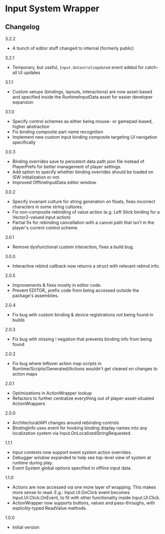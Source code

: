 # Input System Wrapper
## Changelog

3.2.2
- A bunch of editor stuff changed to internal (formerly public)

3.2.1
- Temporary, but useful, `Input.OnControlsUpdated` event added for catch-all UI updates

3.1.1
- Custom setups (bindings, layouts, interactions) are now asset-based and specified inside the RuntimeInputData asset for easier developer expansion

3.1.0
- Specify control schemes as either being mouse- or gamepad-based, higher abstraction
- Fix binding composite part name recognition
- Implement new custom input binding composite targeting UI navigation specifically

3.0.3
- Binding overrides save to persistent data path json file instead of PlayerPrefs for better management of player settings.
- Add option to specify whether binding overrides should be loaded on ISW initialization or not.
- Improved OfflineInputData editor window.

3.0.2
- Specify invariant culture for string generation on floats, fixes incorrect characters in some string cultures.
- Fix non-composite rebinding of value action (e.g. Left Stick binding for a Vector2-valued input action)
- Partial fix for rebinding cancellation with a cancel path that isn't in the player's current control scheme.

3.0.1
- Remove dysfunctional custom interaction, fixes a build bug.

3.0.0
- Interactive rebind callback now returns a struct with relevant rebind info.

2.0.5
- Improvements & fixes mostly in editor code.
- Prevent EDITOR_ prefix code from being accessed outside the package's assemblies.

2.0.4
- Fix bug with custom binding & device registrations not being found in builds

2.0.3
- Fix bug with missing ! negation that prevents binding info from being found

2.0.2
- Fix bug where leftover action map scripts in Runtime/Scripts/Generated/Actions wouldn't get cleared on changes to action maps

2.0.1
- Optimizations in ActionWrapper lookup
- Refactors to further centralize everything out of player-asset-situated ActionWrappers

2.0.0
- Architectural/API changes around rebinding controls
- BindingInfo uses event for hooking binding display names into any localization system via Input.OnLocalizedStringRequested.

1.1.1
- Input contexts now support event system action overrides.
- Debugger window expanded to help see top-level view of system at runtime during play.
- Event System global options specified in offline input data.

1.1.0
- Actions are now accessed via one more layer of wrapping. This makes more sense to read. E.g.: Input.UI.OnClick event becomes Input.UI.Click.OnEvent, to fit with other functionality inside Input.UI.Click.
- ActionWrapper now supports buttons, values and pass-throughs, with explicitly-typed ReadValue methods.

1.0.0
- Initial version